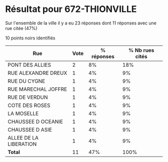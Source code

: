 # Résultat pour 672-THIONVILLE

Sur l'ensemble de la ville il y a eu 23 réponses dont 11 réponses avec une rue citée (47%)

10 points noirs identifiés

| Rue | Vote | % réponses | % Nb rues cités|
|-----|------|------------|----------------|
| PONT DES ALLIES | 2 | 8% | 18%|
| RUE ALEXANDRE DREUX | 1 | 4% | 9%|
| RUE DU CYGNE | 1 | 4% | 9%|
| RUE MARECHAL JOFFRE | 1 | 4% | 9%|
| RUE DE VERDUN | 1 | 4% | 9%|
| COTE DES ROSES | 1 | 4% | 9%|
| LA MOSELLE | 1 | 4% | 9%|
| CHAUSSEE D OCEANIE | 1 | 4% | 9%|
| CHAUSSEE D ASIE | 1 | 4% | 9%|
| ALLEE DE LA LIBERATION | 1 | 4% | 9%|
| **Total** | 11 | 47% | 100%|

